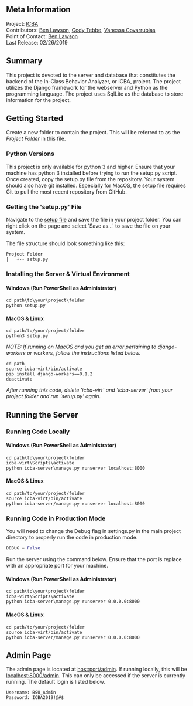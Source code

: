## Meta Information
Project: [ICBA](https://github.com/Tebbee/In-Class-Behavior-Analyzer)  
Contributors: [Ben Lawson](https://github.com/KarlMarx4701), [Cody Tebbe](https://github.com/Tebbee), [Vanessa Covarrubias](https://github.com/VanessaC97)  
Point of Contact: [Ben Lawson](mailto:bklawson@bsu.edu)  
Last Release: 02/26/2019

## Summary
This project is devoted to the server and database that constitutes the backend of the
In-Class Behavior Analyzer, or ICBA, project. The project utilizes the Django framework 
for the webserver and Python as the programming language. The project uses SqlLite as the
database to store information for the project.

## Getting Started
Create a new folder to contain the project. This will be referred to as the *Project Folder* in this file.
### Python Versions
This project is only available for python 3 and higher. Ensure that your machine has python 3 installed before trying to run the setup.py script.
 Once created, copy the setup.py file from the repository. Your system should also have git installed. Especially for MacOS, the setup file requires
 Git to pull the most recent repository from GitHub.

### Getting the 'setup.py' File
Navigate to the
[setup file](https://raw.githubusercontent.com/KarlMarx4701/In-Class-Behavior-Analyzer-Backend/master/setup.py)
and save the file in your project folder. You can right click on the page and select 'Save as...' to save the file on your system.

The file structure should look something like this:
```
Project Folder
|   +-- setup.py
```

### Installing the Server & Virtual Environment
#### Windows (Run PowerShell as Administrator)
```
cd path\to\your\project\folder
python setup.py
```

#### MacOS & Linux
```
cd path/to/your/project/folder
python3 setup.py
```

*NOTE: If running on MacOS and you get an error pertaining to django-workers or workers, follow the instructions listed below.*
```
cd path
source icba-virt/bin/activate
pip install django-workers==0.1.2
deactivate
```
*After running this code, delete 'icba-virt' and 'icba-server' from your project folder and run 'setup.py' again.*

## Running the Server
### Running Code Locally
#### Windows (Run PowerShell as Administrator)
```
cd path\to\your\project\folder
icba-virt\Scripts\activate
python icba-server\manage.py runserver localhost:8000
```

#### MacOS & Linux
```
cd path/to/your/project/folder
source icba-virt/bin/activate
python icba-server/manage.py runserver localhost:8000
```

### Running Code in Production Mode
You will need to change the Debug flag in settings.py in the main project directory to properly run the code in production mode.
```python
DEBUG = False
```
Run the server using the command below. Ensure that the port is replace with an appropriate port for your machine.
#### Windows (Run PowerShell as Administrator)
```
cd path\to\your\project\folder
icba-virt\Scripts\activate
python icba-server\manage.py runserver 0.0.0.0:8000
```

#### MacOS & Linux
```
cd path/to/your/project/folder
source icba-virt/bin/activate
python icba-server/manage.py runserver 0.0.0.0:8000
```

## Admin Page
The admin page is located at [host:port/admin](). If running locally, this will be [localhost:8000/admin](localhost:8000/admin).
 This can only be accessed if the server is currently running. The default login is listed below.
```
Username: BSU_Admin
Password: ICBA2019!@#$
```